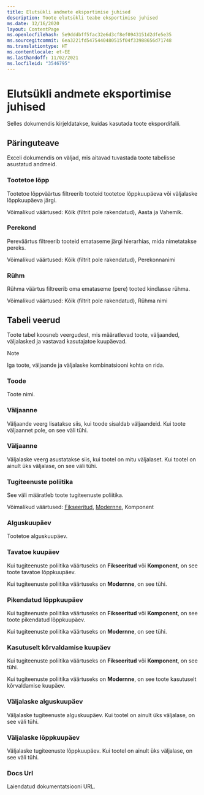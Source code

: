 ```yaml
---
title: Elutsükli andmete eksportimise juhised
description: Toote elutsükli teabe eksportimise juhised
ms.date: 12/16/2020
layout: ContentPage
ms.openlocfilehash: 5e9dddbff5fac32e6d3cf8ef0943151d2dfe5e35
ms.sourcegitcommit: 6ea3221fd5475440480515f04f33988656d71748
ms.translationtype: HT
ms.contentlocale: et-EE
ms.lasthandoff: 11/02/2021
ms.locfileid: "3546795"
---
```

# <a name="lifecycle-data-export-guidance"></a>Elutsükli andmete eksportimise juhised
Selles dokumendis kirjeldatakse, kuidas kasutada toote ekspordifaili.

## <a name="query-information"></a>Päringuteave
Exceli dokumendis on väljad, mis aitavad tuvastada toote tabelisse asustatud andmeid.

### <a name="end-of-support"></a>Tootetoe lõpp
Tootetoe lõppväärtus filtreerib tooteid tootetoe lõppkuupäeva või väljalaske lõppkuupäeva järgi.

Võimalikud väärtused: Kõik (filtrit pole rakendatud), Aasta ja Vahemik.

### <a name="family"></a>Perekond
Pereväärtus filtreerib tooteid emataseme järgi hierarhias, mida nimetatakse pereks.

Võimalikud väärtused: Kõik (filtrit pole rakendatud), Perekonnanimi

### <a name="group"></a>Rühm
Rühma väärtus filtreerib oma emataseme (pere) tooted kindlasse rühma.

Võimalikud väärtused: Kõik (filtrit pole rakendatud), Rühma nimi

## <a name="table-columns"></a>Tabeli veerud
Toote tabel koosneb veergudest, mis määratlevad toote, väljaanded, väljalasked ja vastavad kasutajatoe kuupäevad.

> [!NOTE]
> Iga toote, väljaande ja väljalaske kombinatsiooni kohta on rida.

### <a name="product"></a>Toode
Toote nimi.

### <a name="edition"></a>Väljaanne
Väljaande veerg lisatakse siis, kui toode sisaldab väljaandeid. Kui toote väljaannet pole, on see väli tühi.

### <a name="release"></a>Väljaanne
Väljalaske veerg asustatakse siis, kui tootel on mitu väljalaset.
Kui tootel on ainult üks väljalase, on see väli tühi.

### <a name="support-policy"></a>Tugiteenuste poliitika
See väli määratleb toote tugiteenuste poliitika.

Võimalikud väärtused: [Fikseeritud](/lifecycle/policies/fixed), [Modernne](/lifecycle/policies/modern), Komponent

### <a name="start-date"></a>Alguskuupäev
Tootetoe alguskuupäev.

### <a name="mainstream-date"></a>Tavatoe kuupäev
Kui tugiteenuste poliitika väärtuseks on **Fikseeritud** või **Komponent**, on see toote tavatoe lõppkuupäev.
  
Kui tugiteenuste poliitika väärtuseks on **Modernne**, on see tühi.

### <a name="extended-end-date"></a>Pikendatud lõppkuupäev
Kui tugiteenuste poliitika väärtuseks on **Fikseeritud** või **Komponent**, on see toote pikendatud lõppkuupäev.

Kui tugiteenuste poliitika väärtuseks on **Modernne**, on see tühi.

### <a name="retirement-date"></a>Kasutuselt kõrvaldamise kuupäev
Kui tugiteenuste poliitika väärtuseks on **Fikseeritud** või **Komponent**, on see tühi.

Kui tugiteenuste poliitika väärtuseks on **Modernne**, on see toote kasutuselt kõrvaldamise kuupäev.

### <a name="release-start-date"></a>Väljalaske alguskuupäev
Väljalaske tugiteenuste alguskuupäev. Kui tootel on ainult üks väljalase, on see väli tühi.
 
### <a name="release-end-date"></a>Väljalaske lõppkuupäev
Väljalaske tugiteenuste lõppkuupäev.
Kui tootel on ainult üks väljalase, on see väli tühi.

### <a name="docs-url"></a>Docs Url
Laiendatud dokumentatsiooni URL.
